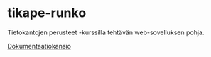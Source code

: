 # tikape-runko

Tietokantojen perusteet -kurssilla tehtävän web-sovelluksen pohja.

[Dokumentaatiokansio](https://helsinkifi-my.sharepoint.com/personal/xvixvi_ad_helsinki_fi/_layouts/15/onedrive.aspx?id=%2Fpersonal%2Fxvixvi_ad_helsinki_fi%2FDocuments%2FHY%2FCS%20Bachelor%20Courses%2Ftikape)
